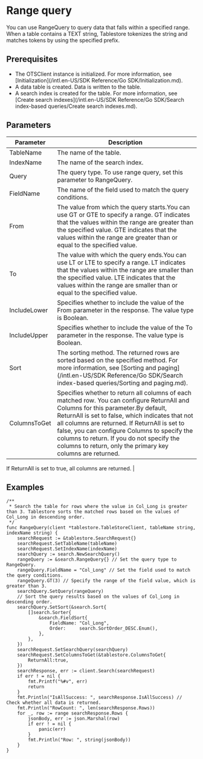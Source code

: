 # Range query

You can use RangeQuery to query data that falls within a specified range. When a table contains a TEXT string, Tablestore tokenizes the string and matches tokens by using the specified prefix.

## Prerequisites

-   The OTSClient instance is initialized. For more information, see [Initialization](/intl.en-US/SDK Reference/Go SDK/Initialization.md).
-   A data table is created. Data is written to the table.
-   A search index is created for the table. For more information, see [Create search indexes](/intl.en-US/SDK Reference/Go SDK/Search index-based queries/Create search indexes.md).

## Parameters

|Parameter|Description|
|---------|-----------|
|TableName|The name of the table.|
|IndexName|The name of the search index.|
|Query|The query type. To use range query, set this parameter to RangeQuery.|
|FieldName|The name of the field used to match the query conditions.|
|From|The value from which the query starts.You can use GT or GTE to specify a range. GT indicates that the values within the range are greater than the specified value. GTE indicates that the values within the range are greater than or equal to the specified value. |
|To|The value with which the query ends.You can use LT or LTE to specify a range. LT indicates that the values within the range are smaller than the specified value. LTE indicates that the values within the range are smaller than or equal to the specified value. |
|IncludeLower|Specifies whether to include the value of the From parameter in the response. The value type is Boolean.|
|IncludeUpper|Specifies whether to include the value of the To parameter in the response. The value type is Boolean.|
|Sort|The sorting method. The returned rows are sorted based on the specified method. For more information, see [Sorting and paging](/intl.en-US/SDK Reference/Go SDK/Search index-based queries/Sorting and paging.md).|
|ColumnsToGet|Specifies whether to return all columns of each matched row. You can configure ReturnAll and Columns for this parameter.By default, ReturnAll is set to false, which indicates that not all columns are returned. If ReturnAll is set to false, you can configure Columns to specify the columns to return. If you do not specify the columns to return, only the primary key columns are returned.

If ReturnAll is set to true, all columns are returned. |

## Examples

```
/**
 * Search the table for rows where the value in Col_Long is greater than 3. Tablestore sorts the matched rows based on the values of Col_Long in descending order.
 */
func RangeQuery(client *tablestore.TableStoreClient, tableName string, indexName string) {
    searchRequest := &tablestore.SearchRequest{}
    searchRequest.SetTableName(tableName)
    searchRequest.SetIndexName(indexName)
    searchQuery := search.NewSearchQuery()
    rangeQuery := &search.RangeQuery{} // Set the query type to RangeQuery.
    rangeQuery.FieldName = "Col_Long" // Set the field used to match the query conditions.
    rangeQuery.GT(3) // Specify the range of the field value, which is greater than 3.
    searchQuery.SetQuery(rangeQuery)
    // Sort the query results based on the values of Col_Long in descending order.
    searchQuery.SetSort(&search.Sort{
        []search.Sorter{
            &search.FieldSort{
                FieldName: "Col_Long",
                Order:     search.SortOrder_DESC.Enum(),
            },
        },
    })
    searchRequest.SetSearchQuery(searchQuery)
    searchRequest.SetColumnsToGet(&tablestore.ColumnsToGet{
        ReturnAll:true,
    })
    searchResponse, err := client.Search(searchRequest)
    if err ! = nil {
        fmt.Printf("%#v", err)
        return
    }
    fmt.Println("IsAllSuccess: ", searchResponse.IsAllSuccess) // Check whether all data is returned.
    fmt.Println("RowCount: ", len(searchResponse.Rows))
    for _, row := range searchResponse.Rows {
        jsonBody, err := json.Marshal(row)
        if err ! = nil {
            panic(err)
        }
        fmt.Println("Row: ", string(jsonBody))
    }
}
```


